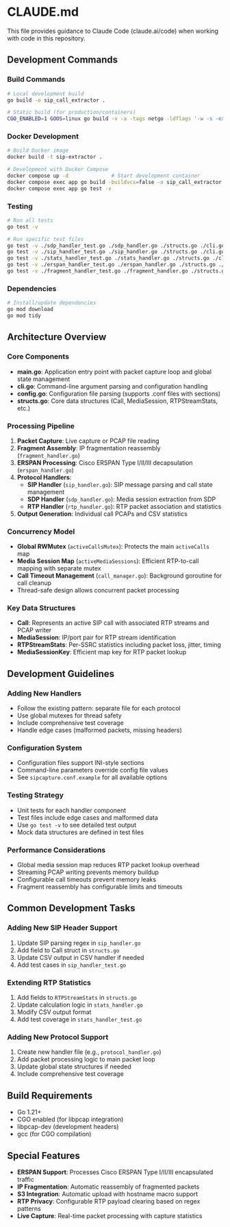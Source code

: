 # CLAUDE.md

This file provides guidance to Claude Code (claude.ai/code) when working with code in this repository.

## Development Commands

### Build Commands
```bash
# Local development build
go build -o sip_call_extractor .

# Static build (for production/containers)
CGO_ENABLED=1 GOOS=linux go build -v -a -tags netgo -ldflags '-w -s -extldflags "-static"' -o sip_call_extractor .
```

### Docker Development
```bash
# Build Docker image
docker build -t sip-extractor .

# Development with Docker Compose
docker compose up -d              # Start development container
docker compose exec app go build -buildvcs=false -o sip_call_extractor .
docker compose exec app go test -v
```

### Testing
```bash
# Run all tests
go test -v

# Run specific test files
go test -v ./sdp_handler_test.go ./sdp_handler.go ./structs.go ./cli.go ./main.go
go test -v ./sip_handler_test.go ./sip_handler.go ./structs.go ./cli.go ./main.go
go test -v ./stats_handler_test.go ./stats_handler.go ./structs.go ./cli.go ./main.go
go test -v ./erspan_handler_test.go ./erspan_handler.go ./structs.go ./cli.go ./main.go
go test -v ./fragment_handler_test.go ./fragment_handler.go ./structs.go ./cli.go ./main.go
```

### Dependencies
```bash
# Install/update dependencies
go mod download
go mod tidy
```

## Architecture Overview

### Core Components
- **main.go**: Application entry point with packet capture loop and global state management
- **cli.go**: Command-line argument parsing and configuration handling
- **config.go**: Configuration file parsing (supports .conf files with sections)
- **structs.go**: Core data structures (Call, MediaSession, RTPStreamStats, etc.)

### Processing Pipeline
1. **Packet Capture**: Live capture or PCAP file reading
2. **Fragment Assembly**: IP fragmentation reassembly (`fragment_handler.go`)
3. **ERSPAN Processing**: Cisco ERSPAN Type I/II/III decapsulation (`erspan_handler.go`)
4. **Protocol Handlers**:
   - **SIP Handler** (`sip_handler.go`): SIP message parsing and call state management
   - **SDP Handler** (`sdp_handler.go`): Media session extraction from SDP
   - **RTP Handler** (`rtp_handler.go`): RTP packet association and statistics
5. **Output Generation**: Individual call PCAPs and CSV statistics

### Concurrency Model
- **Global RWMutex** (`activeCallsMutex`): Protects the main `activeCalls` map
- **Media Session Map** (`activeMediaSessions`): Efficient RTP-to-call mapping with separate mutex
- **Call Timeout Management** (`call_manager.go`): Background goroutine for call cleanup
- Thread-safe design allows concurrent packet processing

### Key Data Structures
- **Call**: Represents an active SIP call with associated RTP streams and PCAP writer
- **MediaSession**: IP/port pair for RTP stream identification
- **RTPStreamStats**: Per-SSRC statistics including packet loss, jitter, timing
- **MediaSessionKey**: Efficient map key for RTP packet lookup

## Development Guidelines

### Adding New Handlers
- Follow the existing pattern: separate file for each protocol
- Use global mutexes for thread safety
- Include comprehensive test coverage
- Handle edge cases (malformed packets, missing headers)

### Configuration System
- Configuration files support INI-style sections
- Command-line parameters override config file values
- See `sipcapture.conf.example` for all available options

### Testing Strategy
- Unit tests for each handler component
- Test files include edge cases and malformed data
- Use `go test -v` to see detailed test output
- Mock data structures are defined in test files

### Performance Considerations
- Global media session map reduces RTP packet lookup overhead
- Streaming PCAP writing prevents memory buildup
- Configurable call timeouts prevent memory leaks
- Fragment reassembly has configurable limits and timeouts

## Common Development Tasks

### Adding New SIP Header Support
1. Update SIP parsing regex in `sip_handler.go`
2. Add field to Call struct in `structs.go`
3. Update CSV output in CSV handler if needed
4. Add test cases in `sip_handler_test.go`

### Extending RTP Statistics
1. Add fields to `RTPStreamStats` in `structs.go`
2. Update calculation logic in `stats_handler.go`
3. Modify CSV output format
4. Add test coverage in `stats_handler_test.go`

### Adding New Protocol Support
1. Create new handler file (e.g., `protocol_handler.go`)
2. Add packet processing logic to main packet loop
3. Update global state structures if needed
4. Include comprehensive test coverage

## Build Requirements
- Go 1.21+
- CGO enabled (for libpcap integration)
- libpcap-dev (development headers)
- gcc (for CGO compilation)

## Special Features
- **ERSPAN Support**: Processes Cisco ERSPAN Type I/II/III encapsulated traffic
- **IP Fragmentation**: Automatic reassembly of fragmented packets
- **S3 Integration**: Automatic upload with hostname macro support
- **RTP Privacy**: Configurable RTP payload clearing based on regex patterns
- **Live Capture**: Real-time packet processing with capture statistics
